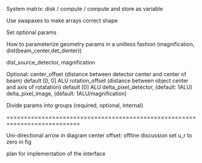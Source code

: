 System matrix: disk / compute / compute and store as variable

Use swapaxes to make arrays correct shape

Set optional params

How to parameterize geometry params in a unitless fashion
(magnification, dist(beam_center,det_denter))

dist_source_detector,
magnification

Optional:
center_offset (distance between detector center and center of beam) default [0, 0] ALU
rotation_offset (distance between object center and axis of rotatation) default [0] ALU
delta_pixel_detector, (default: 1ALU)
delta_pixel_image, (default: 1ALU/magnification)

Divide params into groups (required, optional, internal)

===========================================================================

Uni-directional arrow in diagram
center offset: offline discussion
set u_r to zero in fig

plan for implementation of the interface